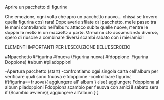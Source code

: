 Aprire un pacchetto di figurine

Che emozione, ogni volta che apro un pacchetto nuovo... chissà se troverò quella figurina così rara!
Dopo averle sfilate dal pacchetto, me le passo tra le mani controllando nell’album:
attacco subito quelle nuove, mentre le doppie le metto in un mazzetto a parte. 
Ormai ne sto accumulando diverse, spero di riuscire a combinare diversi scambi sabato con i miei amici! 

ELEMENTI IMPORTANTI PER L'ESECUZIONE DELL'ESERCIZIO

#Npacchetto
#Figurina
#fnuova (Figurina nuova)
#fdoppione (Figurina Doppione)
#album
#piladoppioni

-Apertura pacchetto (start)
-confrontiamo ogni singola carta dell'album per verificare quali sono fnuova e fdoppione
-controlloare figurina
if(figurina==fnuova){ 
    aggiungere all' album
}
else{
    aggiungere Fdoppiona al album piladoppioni
    Fdoppiona scambio per f nuova con amici il sabato sera
    if (Scambio avviene){
        aggiungere all'album
    }
}
